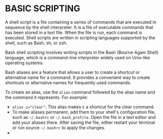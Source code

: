 # BASIC SCRIPTING

A shell script is a file containing a series of commands that are executed in sequence by the shell interpreter. It is a file of executable commands that has been stored in a text file. When the file is run, each command is executed. Shell scripts are written in scripting languages supported by the shell, such as Bash, sh, or zsh.

Bash shell scripting involves writing scripts in the Bash (Bourne Again Shell) language, which is a command-line interpreter widely used on Unix-like operating systems.

Bash aliases are a feature that allows a user to create a shortcut or alternative name for a command. It provides a convenient way to create shortcuts or alternative names for frequently used commands.

To create an alias, use the `alias` command followed by the alias name and the command it represents. For example:

- `alias c="clear"`: This alias makes c a shortcut for the clear command.
- To make aliases permanent, add them to your shell's configuration file, such as `~/.bashrc` or `~/.bash_profile`. Open the file in a text editor and add your aliases there. After saving the file, either restart your terminal or run source `~/.bashrc` to apply the changes.
- 
